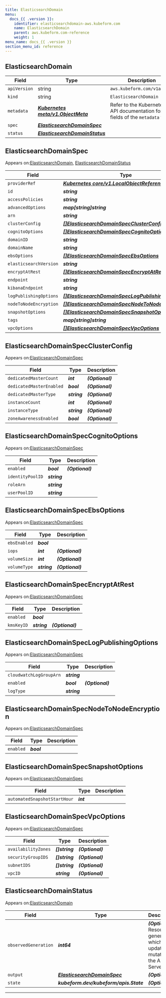 ```yaml
---
title: ElasticsearchDomain
menu:
  docs_{{ .version }}:
    identifier: elasticsearchdomain-aws.kubeform.com
    name: ElasticsearchDomain
    parent: aws.kubeform.com-reference
    weight: 1
menu_name: docs_{{ .version }}
section_menu_id: reference
---
```


## ElasticsearchDomain
| Field | Type | Description |
| ------ | ----- | ----------- |
| `apiVersion` | string | `aws.kubeform.com/v1alpha1` |
|    `kind` | string | `ElasticsearchDomain` |
| `metadata` | ***[Kubernetes meta/v1.ObjectMeta](https://kubernetes.io/docs/reference/generated/kubernetes-api/v1.13/#objectmeta-v1-meta)***|Refer to the Kubernetes API documentation for the fields of the `metadata` field.|
| `spec` | ***[ElasticsearchDomainSpec](#elasticsearchdomainspec)***||
| `status` | ***[ElasticsearchDomainStatus](#elasticsearchdomainstatus)***||
## ElasticsearchDomainSpec

Appears on:[ElasticsearchDomain](#elasticsearchdomain), [ElasticsearchDomainStatus](#elasticsearchdomainstatus)

| Field | Type | Description |
| ------ | ----- | ----------- |
| `providerRef` | ***[Kubernetes core/v1.LocalObjectReference](https://kubernetes.io/docs/reference/generated/kubernetes-api/v1.13/#localobjectreference-v1-core)***||
| `id` | ***string***||
| `accessPolicies` | ***string***| ***(Optional)*** |
| `advancedOptions` | ***map[string]string***| ***(Optional)*** |
| `arn` | ***string***| ***(Optional)*** |
| `clusterConfig` | ***[[]ElasticsearchDomainSpecClusterConfig](#elasticsearchdomainspecclusterconfig)***| ***(Optional)*** |
| `cognitoOptions` | ***[[]ElasticsearchDomainSpecCognitoOptions](#elasticsearchdomainspeccognitooptions)***| ***(Optional)*** |
| `domainID` | ***string***| ***(Optional)*** |
| `domainName` | ***string***||
| `ebsOptions` | ***[[]ElasticsearchDomainSpecEbsOptions](#elasticsearchdomainspecebsoptions)***| ***(Optional)*** |
| `elasticsearchVersion` | ***string***| ***(Optional)*** |
| `encryptAtRest` | ***[[]ElasticsearchDomainSpecEncryptAtRest](#elasticsearchdomainspecencryptatrest)***| ***(Optional)*** |
| `endpoint` | ***string***| ***(Optional)*** |
| `kibanaEndpoint` | ***string***| ***(Optional)*** |
| `logPublishingOptions` | ***[[]ElasticsearchDomainSpecLogPublishingOptions](#elasticsearchdomainspeclogpublishingoptions)***| ***(Optional)*** |
| `nodeToNodeEncryption` | ***[[]ElasticsearchDomainSpecNodeToNodeEncryption](#elasticsearchdomainspecnodetonodeencryption)***| ***(Optional)*** |
| `snapshotOptions` | ***[[]ElasticsearchDomainSpecSnapshotOptions](#elasticsearchdomainspecsnapshotoptions)***| ***(Optional)*** |
| `tags` | ***map[string]string***| ***(Optional)*** |
| `vpcOptions` | ***[[]ElasticsearchDomainSpecVpcOptions](#elasticsearchdomainspecvpcoptions)***| ***(Optional)*** |
## ElasticsearchDomainSpecClusterConfig

Appears on:[ElasticsearchDomainSpec](#elasticsearchdomainspec)

| Field | Type | Description |
| ------ | ----- | ----------- |
| `dedicatedMasterCount` | ***int***| ***(Optional)*** |
| `dedicatedMasterEnabled` | ***bool***| ***(Optional)*** |
| `dedicatedMasterType` | ***string***| ***(Optional)*** |
| `instanceCount` | ***int***| ***(Optional)*** |
| `instanceType` | ***string***| ***(Optional)*** |
| `zoneAwarenessEnabled` | ***bool***| ***(Optional)*** |
## ElasticsearchDomainSpecCognitoOptions

Appears on:[ElasticsearchDomainSpec](#elasticsearchdomainspec)

| Field | Type | Description |
| ------ | ----- | ----------- |
| `enabled` | ***bool***| ***(Optional)*** |
| `identityPoolID` | ***string***||
| `roleArn` | ***string***||
| `userPoolID` | ***string***||
## ElasticsearchDomainSpecEbsOptions

Appears on:[ElasticsearchDomainSpec](#elasticsearchdomainspec)

| Field | Type | Description |
| ------ | ----- | ----------- |
| `ebsEnabled` | ***bool***||
| `iops` | ***int***| ***(Optional)*** |
| `volumeSize` | ***int***| ***(Optional)*** |
| `volumeType` | ***string***| ***(Optional)*** |
## ElasticsearchDomainSpecEncryptAtRest

Appears on:[ElasticsearchDomainSpec](#elasticsearchdomainspec)

| Field | Type | Description |
| ------ | ----- | ----------- |
| `enabled` | ***bool***||
| `kmsKeyID` | ***string***| ***(Optional)*** |
## ElasticsearchDomainSpecLogPublishingOptions

Appears on:[ElasticsearchDomainSpec](#elasticsearchdomainspec)

| Field | Type | Description |
| ------ | ----- | ----------- |
| `cloudwatchLogGroupArn` | ***string***||
| `enabled` | ***bool***| ***(Optional)*** |
| `logType` | ***string***||
## ElasticsearchDomainSpecNodeToNodeEncryption

Appears on:[ElasticsearchDomainSpec](#elasticsearchdomainspec)

| Field | Type | Description |
| ------ | ----- | ----------- |
| `enabled` | ***bool***||
## ElasticsearchDomainSpecSnapshotOptions

Appears on:[ElasticsearchDomainSpec](#elasticsearchdomainspec)

| Field | Type | Description |
| ------ | ----- | ----------- |
| `automatedSnapshotStartHour` | ***int***||
## ElasticsearchDomainSpecVpcOptions

Appears on:[ElasticsearchDomainSpec](#elasticsearchdomainspec)

| Field | Type | Description |
| ------ | ----- | ----------- |
| `availabilityZones` | ***[]string***| ***(Optional)*** |
| `securityGroupIDS` | ***[]string***| ***(Optional)*** |
| `subnetIDS` | ***[]string***| ***(Optional)*** |
| `vpcID` | ***string***| ***(Optional)*** |
## ElasticsearchDomainStatus

Appears on:[ElasticsearchDomain](#elasticsearchdomain)

| Field | Type | Description |
| ------ | ----- | ----------- |
| `observedGeneration` | ***int64***| ***(Optional)*** Resource generation, which is updated on mutation by the API Server.|
| `output` | ***[ElasticsearchDomainSpec](#elasticsearchdomainspec)***| ***(Optional)*** |
| `state` | ***kubeform.dev/kubeform/apis.State***| ***(Optional)*** |
---
